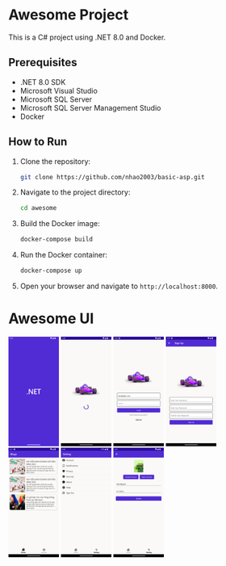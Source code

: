 # Awesome Project

This is a C# project using .NET 8.0 and Docker.

## Prerequisites

- .NET 8.0 SDK
- Microsoft Visual Studio
- Microsoft SQL Server
- Microsoft SQL Server Management Studio
- Docker

## How to Run

1. Clone the repository:
    
    ```bash
    git clone https://github.com/nhao2003/basic-asp.git
    ```
2. Navigate to the project directory:
    
    ```bash
    cd awesome
    ```
3. Build the Docker image:
        
   ```bash
   docker-compose build
   ```
4. Run the Docker container:
        
   ```bash
   docker-compose up
   ```
5. Open your browser and navigate to `http://localhost:8000`.

# Awesome UI

<p float="left">
  <img src="./.images/Pic_SplashScreen1.png" width="100" />
  <img src="./.images/Pic_SplashScreen2.png" width="100" /> 
  <img src="./.images/Pic_SignIn.png" width="100" />
  <img src="./.images/Pic_SignUp.png" width="100" /> 
  <img src="./.images/Pic_Home.png" width="100" />
  <img src="./.images/Pic_Setting.png" width="100" />
  <img src="./.images/Pic_Account.png" width="100" />
</p>